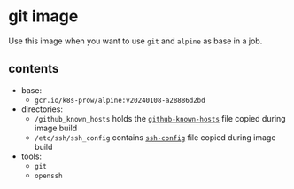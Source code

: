 # git image

Use this image when you want to use `git` and `alpine` as base in a job.

## contents

- base:
  - `gcr.io/k8s-prow/alpine:v20240108-a28886d2bd`
- directories:
  - `/github_known_hosts` holds the [`github-known-hosts`](/images/git/github-known-hosts) file copied during image build
  - `/etc/ssh/ssh_config` contains [`ssh-config`](/images/git/ssh-config) file copied during image build
- tools:
  - `git`
  - `openssh`
